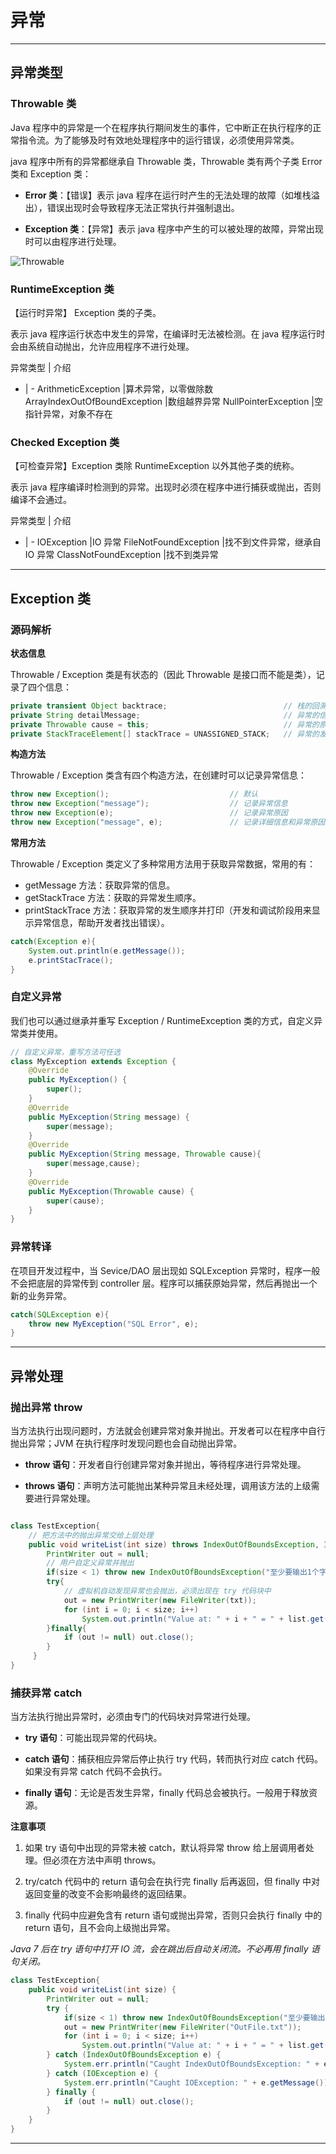 # 异常

---

## 异常类型

### Throwable 类

Java 程序中的异常是一个在程序执行期间发生的事件，它中断正在执行程序的正常指令流。为了能够及时有效地处理程序中的运行错误，必须使用异常类。

java 程序中所有的异常都继承自 Throwable 类，Throwable 类有两个子类 Error 类和 Exception 类：

- **Error 类**：【错误】表示 java 程序在运行时产生的无法处理的故障（如堆栈溢出），错误出现时会导致程序无法正常执行并强制退出。

- **Exception 类**：【异常】表示 java 程序中产生的可以被处理的故障，异常出现时可以由程序进行处理。


![Throwable](exception.png)

### RuntimeException 类 
   
【运行时异常】 Exception 类的子类。

表示 java 程序运行状态中发生的异常，在编译时无法被检测。在 java 程序运行时会由系统自动抛出，允许应用程序不进行处理。

 异常类型 | 介绍
- | -
ArithmeticException	|算术异常，以零做除数
ArrayIndexOutOfBoundException	|数组越界异常
NullPointerException	|空指针异常，对象不存在

### Checked Exception 类

【可检查异常】Exception 类除 RuntimeException 以外其他子类的统称。

表示 java 程序编译时检测到的异常。出现时必须在程序中进行捕获或抛出，否则编译不会通过。

 异常类型 | 介绍
- | -
IOException	|IO 异常
FileNotFoundException	|找不到文件异常，继承自 IO 异常
ClassNotFoundException	|找不到类异常

---

## Exception 类

### 源码解析

**状态信息**

Throwable / Exception 类是有状态的（因此 Throwable 是接口而不能是类），记录了四个信息：

```java
private transient Object backtrace;                          // 栈的回溯点
private String detailMessage;                                // 异常的信息：在创建异常时备注
private Throwable cause = this;                              // 异常的原因：导致该异常的异常，默认为自身
private StackTraceElement[] stackTrace = UNASSIGNED_STACK;   // 异常的发生顺序：以栈的形式存储
```

**构造方法**

Throwable / Exception 类含有四个构造方法，在创建时可以记录异常信息：

```java
throw new Exception();                           // 默认
throw new Exception("message");                  // 记录异常信息
throw new Exception(e);                          // 记录异常原因
throw new Exception("message", e);               // 记录详细信息和异常原因
```

**常用方法**

Throwable / Exception 类定义了多种常用方法用于获取异常数据，常用的有：

- getMessage 方法：获取异常的信息。
- getStackTrace 方法：获取的异常发生顺序。
- printStackTrace 方法：获取异常的发生顺序并打印（开发和调试阶段用来显示异常信息，帮助开发者找出错误）。

```java
catch(Exception e){
    System.out.println(e.getMessage());
    e.printStacTrace();                           
}
```

### 自定义异常

我们也可以通过继承并重写 Exception / RuntimeException 类的方式，自定义异常类并使用。

```java
// 自定义异常，重写方法可任选
class MyException extends Exception {
    @Override
    public MyException() {
        super();
    }
    @Override
    public MyException(String message) {
        super(message);
    } 
    @Override
    public MyException(String message, Throwable cause){
        super(message,cause);
    }
    @Override
    public MyException(Throwable cause) {
        super(cause);
    }
}
```

### 异常转译

在项目开发过程中，当 Sevice/DAO 层出现如 SQLException 异常时，程序一般不会把底层的异常传到 controller 层。程序可以捕获原始异常，然后再抛出一个新的业务异常。

```java
catch(SQLException e){
    throw new MyException("SQL Error", e);
}

```


---

## 异常处理

### 抛出异常 throw

当方法执行出现问题时，方法就会创建异常对象并抛出。开发者可以在程序中自行抛出异常；JVM 在执行程序时发现问题也会自动抛出异常。

- **throw 语句**：开发者自行创建异常对象并抛出，等待程序进行异常处理。

- **throws 语句**：声明方法可能抛出某种异常且未经处理，调用该方法的上级需要进行异常处理。

```java

class TestException{       
    // 把方法中的抛出异常交给上层处理     
    public void writeList(int size) throws IndexOutOfBoundsException, IOException{
        PrintWriter out = null;
        // 用户自定义异常并抛出
        if(size < 1) throw new IndexOutOfBoundsException("至少要输出1个字符");
        try{
            // 虚拟机自动发现异常也会抛出，必须出现在 try 代码块中
            out = new PrintWriter(new FileWriter(txt));
            for (int i = 0; i < size; i++)
                System.out.println("Value at: " + i + " = " + list.get(i));
        }finally{
            if (out != null) out.close();
        }
     }
}
```

### 捕获异常 catch

当方法执行抛出异常时，必须由专门的代码块对异常进行处理。

- **try 语句**：可能出现异常的代码块。

- **catch 语句**：捕获相应异常后停止执行 try 代码，转而执行对应 catch 代码。如果没有异常 catch 代码不会执行。

- **finally 语句**：无论是否发生异常，finally 代码总会被执行。一般用于释放资源。

**注意事项**

1. 如果 try 语句中出现的异常未被 catch，默认将异常 throw 给上层调用者处理。但必须在方法中声明 throws。

2. try/catch 代码中的 return 语句会在执行完 finally 后再返回，但 finally 中对返回变量的改变不会影响最终的返回结果。
   
3. finally 代码中应避免含有 return 语句或抛出异常，否则只会执行 finally 中的 return 语句，且不会向上级抛出异常。

*Java 7 后在 try 语句中打开 IO 流，会在跳出后自动关闭流。不必再用 finally 语句关闭。*


```java
class TestException{               
    public void writeList(int size) {
        PrintWriter out = null;
        try {
            if(size < 1) throw new IndexOutOfBoundsException("至少要输出1个字符");
            out = new PrintWriter(new FileWriter("OutFile.txt"));
            for (int i = 0; i < size; i++)
                System.out.println("Value at: " + i + " = " + list.get(i));
        } catch (IndexOutOfBoundsException e) {
            System.err.println("Caught IndexOutOfBoundsException: " + e.getMessage());
        } catch (IOException e) {
            System.err.println("Caught IOException: " + e.getMessage());
        } finally {
            if (out != null) out.close();
        }
    }
}
```

---
<!--

**异常处理类**

在 Spring Boot 中，所有异常统一由专门的异常处理类`@ControllerAdvice`处理。

```java
//控制器异常处理类
@ControllerAdvice 
public class ErrorHandler {
    
    private static final org.slf4j.Logger log = LoggerFactory.getLogger(ErrorHandler.class);
    
    //输入参数校验异常
    @ExceptionHandler(value = MethodArgumentNotValidException.class)
    public ResponseEntity<Result> NotValidExceptionHandler(HttpServletRequest req, MethodArgumentNotValidException e) throws Exception {
        
        log.debug("异常详情", e);
        BindingResult bindingResult = e.getBindingResult();
        
        //rfc4918 - 11.2. 422: Unprocessable Entity          
        Result res = MiscUtil.getValidateError(bindingResult);
        return new ResponseEntity<Result>(res, HttpStatus.UNPROCESSABLE_ENTITY);
    }
    
    //404异常处理
    @ExceptionHandler(value = NoHandlerFoundException.class)
    public ResponseEntity<Result> NoHandlerFoundExceptionHandler(HttpServletRequest req, Exception e) throws Exception {
        
        log.debug("异常详情", e);
                
        Result res = new Result(404, "页面不存在");
        return new ResponseEntity<Result>(res, HttpStatus.NOT_FOUND);
    }
    
    //其他默认异常处理
    @ExceptionHandler(value = Throwable.class)
    public ResponseEntity<Result> defaultHandler(HttpServletRequest req, Exception e) throws Exception {
                
        Result res = new Result(500, "服务器内部错误");
        log.debug("异常详情", e);
        
        return new ResponseEntity<Result>(res, HttpStatus.INTERNAL_SERVER_ERROR);
    }
}
```
-->
